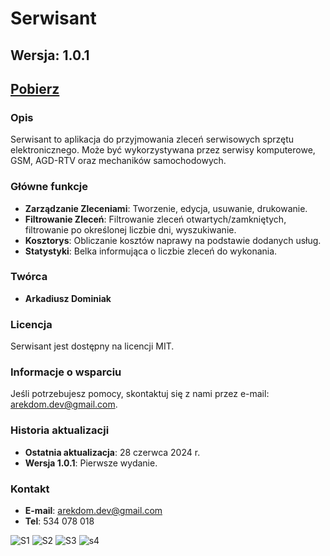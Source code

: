 # Serwisant

## Wersja: 1.0.1

## [Pobierz](https://drive.google.com/file/d/1j-UZ5Ha7g_FM0GxxrITYCrobihvfgdLi/view?usp=drive_link)

### Opis

Serwisant to aplikacja do przyjmowania zleceń serwisowych sprzętu elektronicznego. Może być wykorzystywana przez serwisy komputerowe, GSM, AGD-RTV oraz mechaników samochodowych.

### Główne funkcje

- **Zarządzanie Zleceniami**: Tworzenie, edycja, usuwanie, drukowanie.
- **Filtrowanie Zleceń**: Filtrowanie zleceń otwartych/zamkniętych, filtrowanie po określonej liczbie dni, wyszukiwanie.
- **Kosztorys**: Obliczanie kosztów naprawy na podstawie dodanych usług.
- **Statystyki**: Belka informująca o liczbie zleceń do wykonania.

### Twórca

- **Arkadiusz Dominiak**

### Licencja

Serwisant jest dostępny na licencji MIT.

### Informacje o wsparciu

Jeśli potrzebujesz pomocy, skontaktuj się z nami przez e-mail: [arekdom.dev@gmail.com](mailto:arekdom.dev@gmail.com).

### Historia aktualizacji

- **Ostatnia aktualizacja**: 28 czerwca 2024 r.
- **Wersja 1.0.1**: Pierwsze wydanie.

### Kontakt

- **E-mail**: [arekdom.dev@gmail.com](mailto:arekdom.dev@gmail.com)
- **Tel**: 534 078 018


![S1](https://github.com/Arekd125/Service.MVVM/assets/119685029/bdb90899-056b-42a4-909d-4e68d87d5a67)
![S2](https://github.com/Arekd125/Service.MVVM/assets/119685029/d40a0180-5b97-437c-93d7-d56e3904ce83)
![S3](https://github.com/Arekd125/Service.MVVM/assets/119685029/43439f56-6232-42f1-b2a5-c92fdca82ebd)
![s4](https://github.com/Arekd125/Service.MVVM/assets/119685029/a4790ce5-a638-4de6-a897-8b3f01ea4303)



